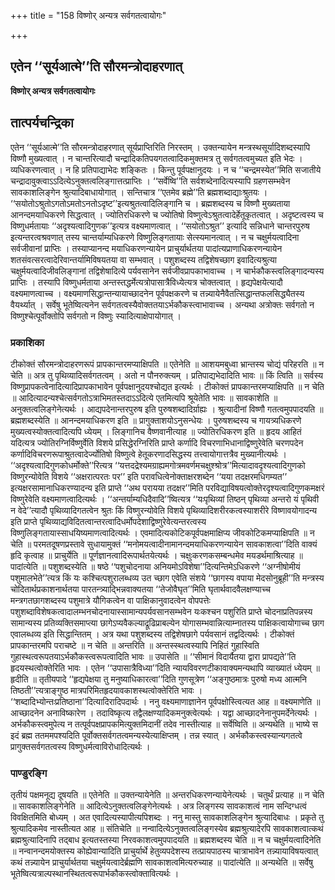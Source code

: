 +++
title = "158 विष्णोर् अन्यत्र सर्वगतत्वायोगः"

+++


## एतेन ‘‘सूर्यआत्मे’’ति सौरमन्त्रोदाहरणात्

**विष्णोर् अन्यत्र सर्वगतत्वायोगः**

## **तात्पर्यचन्द्रिका**

एतेन ‘‘सूर्यआत्मे’’ति सौरमन्त्रोदाहरणात् सूर्यप्राप्तिरिति निरस्तम् । उक्तन्यायेन मन्त्रस्थसूर्यादिशब्दस्यापि विष्णौ मुख्यत्वात् । न चान्तरित्यादौ चन्द्रादिकतिपयगतत्वादिकमुक्तमत्र तु सर्वगतत्वमुच्यत इति भेदः । व्यधिकरणत्वात् । न हि प्रतिपाद्याभेदः शङ्कितः । किन्तु पूर्वपक्षानुदयः । न च ‘‘चन्द्रमस्येत’’मिति सजातीये चन्द्रादावुक्त्वाऽऽदित्येऽनुक्तत्वलिङ्गात्तत्प्राप्तिः । ‘‘सर्वेष्वि’’ति सर्वशब्देनादित्यस्यापि ग्रहणसम्भवेन सावकाशलिङ्गेन श्रुत्यादिबाधायोगात् । सन्तिचात्र ‘‘एतमेव ब्रह्मे’’ति ब्रह्मशब्दाद्याःश्रुतयः । ‘‘सयोतोऽश्रुतोऽगतोऽमतोऽनतोऽदृष्ट’’इत्यश्रुतत्वादिलिङ्गानि च । ब्रह्मशब्दस्य च विष्णौ मुख्यताया आनन्दमयाधिकरणे सिद्धत्वात् । ज्योतिरधिकरणे च ज्योतिषो विष्णुत्वेऽश्रुतत्वादेर्हेतूकृतत्वात् । अदृष्टत्वस्य च विष्णुधर्मतायाः ‘‘अदृश्यत्वादिगुणक’’इत्यत्र वक्ष्यमाणत्वात् । ‘‘सयोतोऽश्रुत’’ इत्यादि सन्निधाने चान्तरपुरुष इत्यन्तरत्वश्रवणात् तस्य चान्तर्याम्यधिकरणे विष्णुलिङ्गतायाः सेत्स्यमानत्वात् । न च चक्षुर्मयत्वादिना सर्वजीवानां प्राप्तिः । तस्याप्यानन्द मयाधिकरणन्यायेन प्राचुर्यार्थतया पादांत्यप्राणाधिकरणन्यायेन शतसंवत्सरत्वादेरिवान्तर्यामिविषयतया वा सम्भवात् । पशुशब्दस्य तद्विशेषच्छाग इवादित्यश्रुत्या चक्षुर्मयत्वादिजीवलिङ्गानां तद्विशेषादित्ये पर्यवसानेन सर्वजीवप्रापकाभावाच्च । न चार्भकौकस्त्वलिङ्गादन्यस्य प्राप्तिः । तस्यापि विष्णुधर्मताया अन्तस्तद्धर्मेत्यत्रोपासात्रैविध्येत्यत्र चोक्तत्वात् । हृद्यपेक्षयेत्यादौ वक्ष्यमाणत्वाच्च । वक्ष्यमाणसिद्धान्तन्यायाच्छादनेन पूर्वपक्षकरणे च तन्न्यायेनैवैतत्सिद्धान्तफलसिद्ध्यैतस्य वैयर्थ्यात् । सर्वेषु भूतेष्वित्यनेन सर्वगतत्वस्यैवोक्ततयाऽर्भकौकस्त्वाभावाच्च । अन्यथा अत्रोक्तः सर्वगतो न विष्णुश्चेत्पूर्वोक्तोपि सर्वगतो न विष्णुः स्यादित्याक्षेपायोगात् ।

### **प्रकाशिका**

टीकोक्तं सौरमन्त्रोदाहरणरूपं प्रापकान्तरमप्याक्षिपति ॥ एतेनेति ॥ आशयमबुध्वा भ्रान्तस्य चोद्यं परिहरति ॥ न चेति ॥ अत्र तु पृथिव्यादिसर्वगतत्वम् । अतो न पौनरुक्त्यम् । प्रतिपाद्यभेदादिति भावः ॥ किं त्विति ॥ सर्वस्य विष्णुप्रापकत्वेनादित्यादिप्रापकाभावेन पूर्वपक्षानुदयश्चोद्यत इत्यर्थः । टीकोक्तं प्रापकान्तरमप्याक्षिपति ॥ न चेति ॥ आदित्यादन्यश्चेत्सर्वगतोऽत्राभिमतस्तदाऽऽदित्ये एतमित्यपि श्रूयेतेति भावः ॥ सावकाशेति ॥ अनुक्तत्वलिङ्गेनेत्यर्थः । आद्यपदेनान्तरपुरुष इति पुरुषशब्दादिर्ग्राह्यः । श्रुत्यादीनां विष्णौ गतत्वमुपपादयति ॥ ब्रह्मशब्दस्येति ॥ आनन्दमयाधिकरण इति ॥ प्रागुक्ताशयोऽनुसन्धेयः । पुरुषशब्दस्य च गायत्र्यधिकरणे मुख्यत्वस्योक्तत्वादित्यपि ध्येयम् । लिङ्गानिच वैष्णवानीत्याह ॥ ज्योतिरधिकरण इति ॥ हृदय आहितं यदित्यत्र ज्योतिरग्निर्विष्णुर्वेति विशये प्रसिद्धेरग्निरिति प्राप्ते कर्णादि विचरणाभिधानाद्विष्णुरेवेति चरणपदेन कर्णादिविचरणरूपाश्रुतत्वादेर्ज्योतिषो विष्णुत्वे हेतूकरणादसिद्धस्य तत्त्वायोगात्तत्रैव मुख्यानीत्यर्थः । ‘‘अदृश्यत्वादिगुणकोधर्मोक्ते’’रित्यत्र ‘‘यत्तदद्रेश्यमग्राह्यमगोत्रमवर्णमचक्षुश्श्रोत्र’’मित्यादावदृश्यत्वादिगुणको विष्णुरन्योवेति विशये ‘‘अक्षरात्परतः पर’’ इति परावधित्वेनोक्ताक्षरशब्देन ‘‘यया तदक्षरमधिगम्यत’’ इत्यक्षरसामानाधिकरण्यादन्य इति प्राप्ते ‘‘अथ परायया तदक्षर’’मिति परविद्याविषयत्वोक्तेरदृश्यत्वादिगुणकमक्षरं विष्णुरेवेति वक्ष्यमाणत्वादित्यर्थः । ‘‘अन्तर्याम्यधिदैवादि’’ष्वित्यत्र ‘‘यःपृथिव्यां तिष्ठन् पृथिव्या अन्तरो यं पृथिवी न वेदे’’त्यादौ पृथिव्यादिगतत्वेन श्रुतः किं विष्णुरन्योवेति विशये पृथिव्यादिशरीरकत्वस्याशरीरे विष्णावयोगादन्य इति प्राप्ते पृथिव्याद्यविदितत्वान्तरत्वादिधर्मोपदेशाद्विष्णुरेवेत्यन्तरत्वस्य विष्णुलिङ्गतायास्साधयिष्यमाणत्वादित्यर्थः । एवमादित्यकोटिकपूर्वपक्षमाक्षिप्य जीवकोटिकमप्याक्षिपति ॥ न चेति ॥ परमतदूषणप्रस्तावे सुधायामुक्तं ‘‘मनोमयत्वादीनामानन्दमयाधिकरणन्यायेन सावकाशत्वा’’दिति वाक्यं हृदि कृत्वाह ॥ प्राचुर्येति ॥ पूर्णज्ञानत्वादिरूपार्थतयेत्यर्थः । चक्षुःकरणकसम्बन्धमेव मयडर्थमाश्रित्याह ॥ पादांत्येति ॥ पशुशब्दस्येति ॥ षष्ठे ‘‘पशुचोदनाया अनियमोऽविशेषा’’दित्यन्तिमेऽधिकरणे ‘‘अग्नीषोमीयं पशुमालभेते’’त्यत्र किं यः कश्चित्पशुरालब्धव्य उत च्छाग एवेति संशये ‘‘छागस्य वपाया मेदसोनुब्रूही’’ति मन्त्रस्य चोदितार्थप्रकाशनार्थतया पारतन्त्र्याद्भिन्नवाक्यतया ‘‘तेजोवैघृत’’मिति घृतार्थवादवैलक्षण्याच्च मन्त्रगतछागशब्दस्य पशुमात्रे यौगिकत्वेन वा पाक्षिकानुवादत्वेन वोपपत्तेः पशुशब्दाविशेषकत्वादालम्भनचोदनायास्सामान्यपर्यवसानसम्भवेन यःकश्चन पशुरिति प्राप्ते चोदनाप्रतिपन्नस्य सामान्यस्य प्रतिव्यक्तिसमाप्त्या छागेऽप्यवैकल्याद्रूढिप्राबल्येन योगासम्भवान्नित्याम्नातस्य पाक्षिकत्वायोगाच्च छाग एवालब्धव्य इति सिद्धान्तितम् । अत्र यथा पशुशब्दस्य तद्विशेषछागे पर्यवसानं तद्वदित्यर्थः । टीकोक्तं प्रापकान्तरमपि पराचष्टे ॥ न चेति ॥ अन्तरिति ॥ अन्तस्स्थत्वस्यापि निहितं गुहास्विति गुहास्थत्वरूपतयाऽर्भकौकस्त्वरूपत्वादिति भावः ॥ उपासेति ॥ ‘‘सीमानं विदार्यैतया द्वारा प्रापद्यते’’ति हृदयस्थत्वोक्तेरिति भावः । एतेन ‘‘उपासात्रैविध्या’’दिति न्यायविवरणटीकावाक्यमन्यथापि व्याख्यातं ध्येयम् ॥ हृदीति ॥ तृतीयपादे ‘‘हृद्यपेक्षया तु मनुष्याधिकारत्वा’’दिति गुणसूत्रेण ‘‘अङ्गुष्ठमात्रः पुरुषो मध्य आत्मनि तिष्ठती’’त्यत्राङ्गुष्ठ मात्रपरिमितहृदयावकाशस्थत्वोक्तेरिति भावः । ‘‘शब्दादिभ्योन्तःप्रतिष्ठाना’’दित्यादिरादिपदार्थः । ननु वक्ष्यमाणाज्ञानेन पूर्वपक्षोस्त्वित्यत आह ॥ वक्ष्यमाणेति ॥ आच्छादनेन अनाविष्कारेण । तदाविष्कृत्य तद्वैलक्षण्यादिकमनुक्त्वेत्यर्थः । यद्वा आच्छादनेनानुपमर्देनेत्यर्थः । अर्भकौकस्त्वमुपेत्य न तत्पूर्वपक्षप्रापकमित्युक्तमिदानीं तदेव नास्तीत्याह ॥ सर्वेष्विति ॥ अन्यथेति ॥ भाष्ये स इदं ब्रह्म ततममपश्यदिति पूर्वोक्तसर्वगतत्वमन्यस्येत्याक्षिप्तम् । तन्न स्यात् । अर्भकौकस्त्वस्यान्यगतत्वे प्रागुक्तसर्वगतत्वस्य विष्णुधर्मत्वाविरोधादित्यर्थः ।

### **पाण्डुरङ्गि**

तृतीयं पक्षमनूद्य दूषयति ॥ एतेनेति ॥ उक्तन्यायेनेति ॥ अन्तरधिकरणन्यायेनेत्यर्थः । चतुर्थं प्रत्याह ॥ न चेति ॥ सावकाशलिङ्गेनेति ॥ आदित्येऽनुक्तत्वलिङ्गेनेत्यर्थः । अत्र लिङ्गस्य सावकाशत्वं नाम सन्दिग्धत्वं विवक्षितमिति बोध्यम् । अत एवादित्यस्यापीत्यपिशब्दः । ननु मास्तु सावकाशलिङ्गेन श्रुत्यादिबाधः । प्रकृते तु श्रुत्यादिकमेव नास्तीत्यत आह ॥ संतिचेति ॥ नन्वादित्येऽनुक्तत्वलिङ्गस्येव ब्रह्मश्रुत्यादेरपि सावकाशत्वात्कथं ब्रह्मश्रुत्यादिनापि तद्बाध इत्यतस्तस्या निरवकाशत्वमुपपादयति ॥ ब्रह्मशब्दस्य चेति ॥ न च चक्षुर्मयत्वादिनेति ॥ नन्वानन्दमयोक्तस्य कोह्येवान्यादिति प्राचुर्यार्थे हेतुव्यपदेशस्य तत्प्रायपाठस्य चात्राभावेन तन्न्यायाविषयत्वात् कथं तन्न्यायेन प्राचुर्यार्थतया चक्षुर्मयत्वादेर्ब्रह्मणि सावकाशत्वमित्यरुच्याह ॥ पादांत्येति ॥ अन्यथेति ॥ सर्वेषु भूतेष्वित्यत्राल्पस्थानस्थितत्वरूपार्भकौकस्त्वोक्तावित्यर्थः ।

